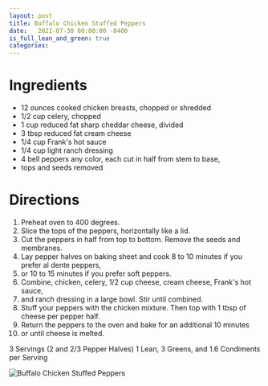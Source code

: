 ```yaml
---
layout: post
title: Buffalo Chicken Stuffed Peppers
date:   2021-07-30 00:00:00 -0400
is_full_lean_and_green: true
categories: 
---
```

# Ingredients
- 12 ounces cooked chicken breasts, chopped or shredded 
- 1/2 cup celery, chopped 
- 1 cup reduced fat sharp cheddar cheese, divided 
- 3 tbsp reduced fat cream cheese 
- 1/4 cup Frank's hot sauce 
- 1/4 cup light ranch dressing 
- 4 bell peppers any color, each cut in half from stem to base, 
- tops and seeds removed

# Directions
1. Preheat oven to 400 degrees.
2. Slice the tops of the peppers, horizontally like a lid.
3. Cut the peppers in half from top to bottom. Remove the seeds and membranes.
4. Lay pepper halves on baking sheet and cook 8 to 10 minutes if you prefer al dente peppers, 
5. or 10 to 15 minutes if you prefer soft peppers.
6. Combine, chicken, celery, 1/2 cup cheese, cream cheese, Frank's hot sauce, 
7. and ranch dressing in a large bowl. Stir until combined.
8. Stuff your peppers with the chicken mixture. Then top with 1 tbsp of cheese per pepper half.
9. Return the peppers to the oven and bake for an additional 10 minutes
10. or until cheese is melted.

3 Servings (2 and 2/3 Pepper Halves)
1 Lean, 3 Greens, and 1.6 Condiments per 
Serving

![Buffalo Chicken Stuffed Peppers](/images/Buffalo%20Chicken%20Stuffed%20Peppers.png)

